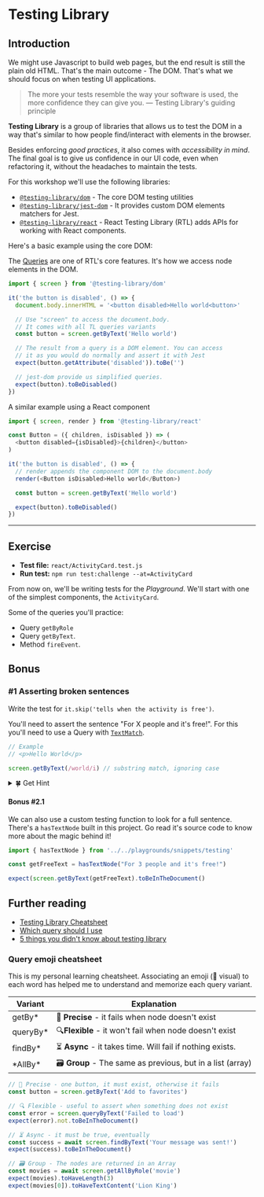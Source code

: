 # Testing Library

## Introduction

We might use Javascript to build web pages, but the end result is still the plain old HTML. That's the main outcome - The DOM. That's what we should focus on when testing UI applications.

> The more your tests resemble the way your software is used, the more confidence they can give you. — Testing Library's guiding principle

**Testing Library** is a group of libraries that allows us to test the DOM in a way that's similar to how people find/interact with elements in the browser.

Besides enforcing _good practices_, it also comes with _accessibility in mind_. The final goal is to give us confidence in our UI code, even when refactoring it, without the headaches to maintain the tests.

For this workshop we'll use the following libraries:

- [`@testing-library/dom`](https://testing-library.com/docs/dom-testing-library/install) - The core DOM testing utilities
- [`@testing-library/jest-dom`](https://github.com/testing-library/jest-dom) - It provides custom DOM elements matchers for Jest.
- [`@testing-library/react`](https://testing-library.com/docs/react-testing-library/intro) - React Testing Library (RTL) adds APIs for working with React components.

Here's a basic example using the core DOM:

The [Queries](https://testing-library.com/docs/dom-testing-library/api-queries#queries) are one of RTL's core features. It's how we access node elements in the DOM.

```js
import { screen } from '@testing-library/dom'

it('the button is disabled', () => {
  document.body.innerHTML = '<button disabled>Hello world<button>'

  // Use "screen" to access the document.body.
  // It comes with all TL queries variants
  const button = screen.getByText('Hello world')

  // The result from a query is a DOM element. You can access
  // it as you would do normally and assert it with Jest
  expect(button.getAttribute('disabled')).toBe('')

  // jest-dom provide us simplified queries.
  expect(button).toBeDisabled()
})
```

A similar example using a React component

```js
import { screen, render } from '@testing-library/react'

const Button = ({ children, isDisabled }) => (
  <button disabled={isDisabled}>{children}</button>
)

it('the button is disabled', () => {
  // render appends the component DOM to the document.body
  render(<Button isDisabled>Hello world</Button>)

  const button = screen.getByText('Hello world')

  expect(button).toBeDisabled()
})
```

---

## Exercise

- **Test file:** `react/ActivityCard.test.js`
- **Run test:** `npm run test:challenge --at=ActivityCard`

From now on, we'll be writing tests for the _Playground_.
We'll start with one of the simplest components, the `ActivityCard`.

Some of the queries you'll practice:

- Query `getByRole`
- Query `getByText`.
- Method `fireEvent`.

## Bonus

### #1 Asserting broken sentences

Write the test for `it.skip('tells when the activity is free')`.

You'll need to assert the sentence "For X people and it's free!". For this you'll need to use a Query with [`TextMatch`](https://testing-library.com/docs/dom-testing-library/api-queries#textmatch-examples).

```js
// Example
// <p>Hello World</p>

screen.getByText(/world/i) // substring match, ignoring case
```

<details>
  <summary>🍀 Get Hint</summary>
  
  When a sentence is split into different nodes, Testing Library can't find the sentence. Try using regex to look for a part, and then access the `parentElement` to check its `textContent`.

```js
screen.getByText(/it's free/i).parentElement
```

</details>

#### Bonus #2.1

We can also use a custom testing function to look for a full sentence. There's a `hasTextNode` built in this project. Go read it's source code to know more about the magic behind it!

```js
import { hasTextNode } from '../../playgrounds/snippets/testing'

const getFreeText = hasTextNode("For 3 people and it's free!")

expect(screen.getByText(getFreeText).toBeInTheDocument()
```

## Further reading

- [Testing Library Cheatsheet](https://testing-library.com/docs/dom-testing-library/cheatsheet)
- [Which query should I use](https://testing-library.com/docs/guide-which-query)
- [5 things you didn't know about testing library](https://www.polvara.me/posts/five-things-you-didnt-know-about-testing-library/)

### Query emoji cheatsheet

This is my personal learning cheatsheet. Associating an emoji (🧠 visual) to each word has helped me to understand and memorize each query variant.

| Variant   | Explanation                                                |
| --------- | ---------------------------------------------------------- |
| getBy\*   | 🎯 **Precise** - it fails when node doesn't exist          |
| queryBy\* | 🔍**Flexible** - it won't fail when node doesn't exist     |
| findBy\*  | ⏳ **Async** - it takes time. Will fail if nothing exists. |
| \*AllBy\* | 🗃 **Group** - The same as previous, but in a list (array)  |

```js
// 🎯 Precise - one button, it must exist, otherwise it fails
const button = screen.getByText('Add to favorites')

// 🔍 Flexible - useful to assert when something does not exist
const error = screen.queryByText('Failed to load')
expect(error).not.toBeInTheDocument()

// ⏳ Async - it must be true, eventually
const success = await screen.findByText('Your message was sent!')
expect(success).toBeInTheDocument()

// 🗃 Group - The nodes are returned in an Array
const movies = await screen.getAllByRole('movie')
expect(movies).toHaveLength(3)
expect(movies[0]).toHaveTextContent('Lion King')
```

